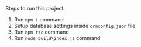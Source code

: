 Steps to run this project:

1. Run `npm i` command
2. Setup database settings inside `ormconfig.json` file
3. Run `npm tsc` command
3. Run `node build\index.js` command
